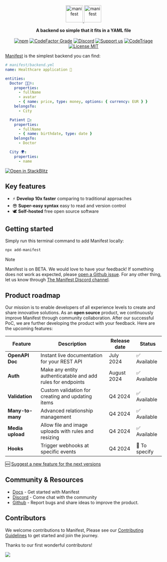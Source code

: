 <br>
<p align="center">
  <a href="https://manifest.build/#gh-light-mode-only">
    <img alt="manifest" src="https://manifest.build/assets/images/logo-transparent.svg" height="55px" alt="Manifest logo" title="Manifest - A backend so simple that it fits in a YAML file" />
  </a>
  <a href="https://manifest.build/#gh-dark-mode-only">
    <img alt="manifest" src="https://manifest.build/assets/images/logo-light.svg" height="55px" alt="Manifest logo" title="Manifest - A backend so simple that it fits in a YAML file" />
  </a>
</p>

<p align='center'>
<strong>A backend so simple that it fits in a YAML file</strong>
<br><br>
  <a href="https://www.npmjs.com/package/manifest" target="_blank"><img alt="npm" src="https://img.shields.io/npm/v/manifest"></a>
  <a href="https://www.codefactor.io/repository/github/mnfst/manifest" target="_blank"><img alt="CodeFactor Grade" src="https://img.shields.io/codefactor/grade/github/mnfst/manifest"></a>
  <a href="https://discord.com/invite/FepAked3W7" target="_blank"><img alt="Discord" src="https://img.shields.io/discord/1089907785178812499?label=discord"></a>
  <a href="https://opencollective.com/mnfst"  target="_blank"><img src="https://img.shields.io/badge/Support%20us-Open%20Collective-41B883.svg" alt="Support us"></a>
  <a href="https://www.codetriage.com/mnfst/manifest" target="_blank"><img alt="CodeTriage" src="https://www.codetriage.com/mnfst/manifest/badges/users.svg"></a>
  <a href="https://github.com/mnfst/manifest/blob/develop/LICENSE" target="_blank"><img alt="License MIT" src="https://img.shields.io/badge/licence-MIT-green"></a>
  <br>
</p>

[Manifest](https://manifest.build) is the simplest backend you can find:

```yaml
# manifest/backend.yml
name: Healthcare application 🏥

entities:
  Doctor 👩🏾‍⚕️:
    properties:
      - fullName
      - avatar
      - { name: price, type: money, options: { currency: EUR } }
    belongsTo:
      - City

  Patient 🤒:
    properties:
      - fullName
      - { name: birthdate, type: date }
    belongsTo:
      - Doctor

  City 🌍:
    properties:
      - name
```

<a href="https://stackblitz.com/fork/github/mnfst/manifest/tree/master/examples/main-demo?file=manifest/backend.yml" target="_blank"><img alt="Open in StackBlitz" src="https://developer.stackblitz.com/img/open_in_stackblitz.svg"></a>

## Key features

- ⚡ **Develop 10x faster** comparing to traditional approaches
- 😎 **Super-easy syntax** easy to read and version control
- 🕊️ **Self-hosted** free open source software

## Getting started

Simply run this terminal command to add Manifest locally:

```bash
npx add-manifest
```

> [!NOTE]  
> Manifest is on BETA. We would love to have your feedback! If something does not work as expected, please [open a Github issue](https://github.com/mnfst/manifest/issues/new/choose). For any other thing, let us know through [The Manifest Discord channel](https://discord.com/invite/FepAked3W7).

## Product roadmap

Our mission is to enable developers of all experience levels to create and share innovative solutions. As an **open source** product, we continuously improve Manifest through community collaboration. After our successful PoC, we are further developing the product with your feedback. Here are the upcoming features:

| Feature          | Description                                                 | Release date | Status        |
| ---------------- | ----------------------------------------------------------- | ------------ | ------------- |
| **OpenAPI Doc**  | Instant live documentation for your REST API                | July 2024    | ✅ Available  |
| **Auth**         | Make any entity authenticatable and add rules for endpoints | August 2024  | ✅ Available  |
| **Validation**   | Custom validation for creating and updating items           | Q4 2024      | ✅ Available  |
| **Many-to-many** | Advanced relationship management                            | Q4 2024      | ✅ Available  |
| **Media upload** | Allow file and image uploads with rules and resizing        | Q4 2024      | ✅ Available  |
| **Hooks**        | Trigger webhooks at specific events                         | Q4 2024      | 📝 To specify |

🆕 [Suggest a new feature for the next versions](https://github.com/mnfst/manifest/discussions/new?category=feature-request)

## Community & Resources

- [Docs](https://manifest.build/docs) - Get started with Manifest
- [Discord](https://discord.gg/FepAked3W7) - Come chat with the community
- [Github](https://github.com/mnfst/manifest/issues) - Report bugs and share ideas to improve the product.

## Contributors

We welcome contributions to Manifest, Please see our [Contributing Guidelines](./CONTRIBUTING.md) to get started and join the journey.

Thanks to our first wonderful contributors!

<a href="https://github.com/mnfst/manifest/graphs/contributors">
  <img src="https://contrib.rocks/image?repo=mnfst/manifest" />
</a>
